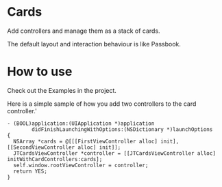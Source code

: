 Cards
=====

Add controllers and manage them as a stack of cards.

The default layout and interaction behaviour is like Passbook.


How to use
==========

Check out the Examples in the project.

Here is a simple sample of how you add two controllers to the card controller.'



    - (BOOL)application:(UIApplication *)application 
            didFinishLaunchingWithOptions:(NSDictionary *)launchOptions
    {
      NSArray *cards = @[[[FirstViewController alloc] init], [[SecondViewController alloc] init]];
      JTCardsViewController *controller = [[JTCardsViewController alloc] initWithCardControllers:cards];
      self.window.rootViewController = controller;
      return YES;
    }

